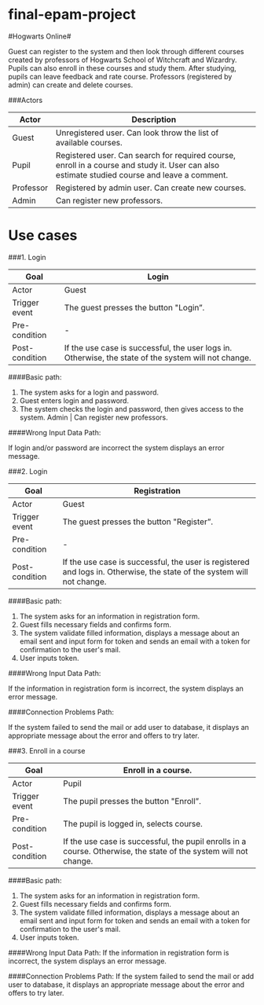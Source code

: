 # final-epam-project

#Hogwarts Online#

Guest can register to the system and then look through different courses created by professors of Hogwarts School of Witchcraft and Wizardry.
Pupils can also enroll in these courses and study them. After studying, pupils can leave feedback and rate course. Professors (registered by admin) can create and delete courses.

###Actors

Actor | Description | 
--- | --- |
Guest | Unregistered user. Can look throw the list of available courses.
Pupil | Registered user. Can search for required course, enroll in a course and study it. User can also estimate studied course and leave a comment.
Professor | Registered by admin user. Can create new courses.
Admin | Can register new professors.

# Use cases

###1. Login

Goal | Login
--- | --- |
Actor | Guest | 
Trigger event | The guest presses the button "Login”.
Pre-condition | -
Post-condition | If the use case is successful, the user logs in. Otherwise, the state of the system will not change.
####Basic path:
1. The system asks for a login and password.
2. Guest enters login and password.
3. The system checks the login and password, then gives access to the system.
Admin | Can register new professors. 
   
####Wrong Input Data Path:

If login and/or password are incorrect the system displays an error message.


###2. Login

Goal | Registration
--- | --- |
Actor | Guest | 
Trigger event | The guest presses the button "Register”.
Pre-condition | -
Post-condition | If the use case is successful, the user is registered and logs in. Otherwise, the state of the system will not change.
####Basic path:
1. The system asks for an information in registration form.
2. Guest fills necessary fields and confirms form.
3. The system validate filled information, displays a message about an email sent and input form for token and sends an email with a token for confirmation to the user's mail.
4. User inputs token.
   
####Wrong Input Data Path:
   
If the information in registration form is incorrect, the system displays an error message.
   
####Connection Problems Path:

If the system failed to send the mail or add user to database, it displays an appropriate message about the error and offers to try later.

###3. Enroll in a course

Goal | Enroll in a course.
--- | --- |
Actor | Pupil | 
Trigger event | The pupil presses the button "Enroll”.
Pre-condition | The pupil is logged in, selects course.
Post-condition | If the use case is successful, the pupil enrolls in a course. Otherwise, the state of the system will not change.
####Basic path:
1. The system asks for an information in registration form.
3. Guest fills necessary fields and confirms form.
4. The system validate filled information, displays a message about an email sent and input form for token and sends an email with a token for confirmation to the user's mail.
5. User inputs token.

####Wrong Input Data Path:
If the information in registration form is incorrect, the system displays an error message.

####Connection Problems Path:
If the system failed to send the mail or add user to database, it displays an appropriate message about the error and offers to try later.
